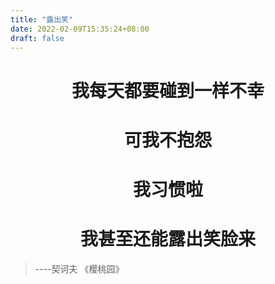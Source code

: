 ```yaml
---
title: "露出笑"
date: 2022-02-09T15:35:24+08:00
draft: false
---
```



<h1 align = "center">我每天都要碰到一样不幸</h1>

<h1 align = "center">可我不抱怨</h1>

<h1 align = "center">我习惯啦</h1>

<h1 align = "center">我甚至还能露出笑脸来</h1>





>----契诃夫 《樱桃园》